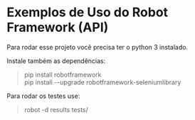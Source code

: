 # Exemplos de Uso do Robot Framework (API)

Para rodar esse projeto você precisa ter o python 3 instalado.

Instale também as dependências:

> pip install robotframework \
pip install --upgrade robotframework-seleniumlibrary 


Para rodar os testes use:

> robot -d results tests/